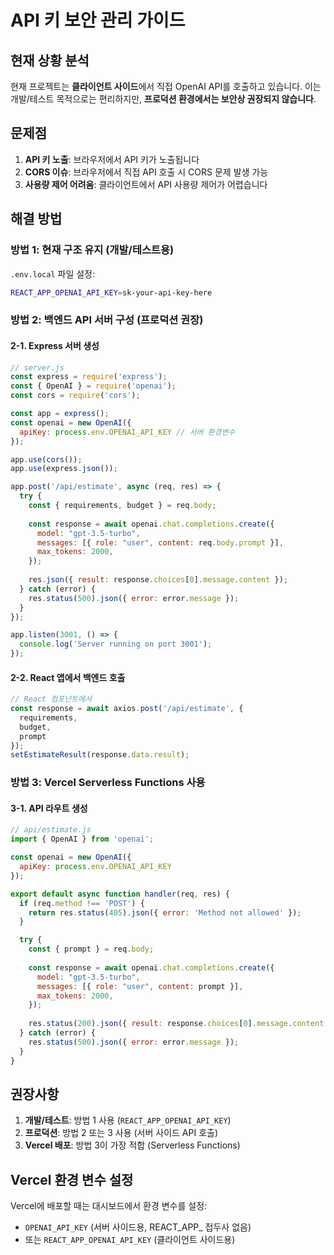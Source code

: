# API 키 보안 관리 가이드

## 현재 상황 분석

현재 프로젝트는 **클라이언트 사이드**에서 직접 OpenAI API를 호출하고 있습니다. 이는 개발/테스트 목적으로는 편리하지만, **프로덕션 환경에서는 보안상 권장되지 않습니다**.

## 문제점

1. **API 키 노출**: 브라우저에서 API 키가 노출됩니다
2. **CORS 이슈**: 브라우저에서 직접 API 호출 시 CORS 문제 발생 가능
3. **사용량 제어 어려움**: 클라이언트에서 API 사용량 제어가 어렵습니다

## 해결 방법

### 방법 1: 현재 구조 유지 (개발/테스트용)

`.env.local` 파일 설정:
```bash
REACT_APP_OPENAI_API_KEY=sk-your-api-key-here
```

### 방법 2: 백엔드 API 서버 구성 (프로덕션 권장)

#### 2-1. Express 서버 생성
```javascript
// server.js
const express = require('express');
const { OpenAI } = require('openai');
const cors = require('cors');

const app = express();
const openai = new OpenAI({
  apiKey: process.env.OPENAI_API_KEY // 서버 환경변수
});

app.use(cors());
app.use(express.json());

app.post('/api/estimate', async (req, res) => {
  try {
    const { requirements, budget } = req.body;
    
    const response = await openai.chat.completions.create({
      model: "gpt-3.5-turbo",
      messages: [{ role: "user", content: req.body.prompt }],
      max_tokens: 2000,
    });
    
    res.json({ result: response.choices[0].message.content });
  } catch (error) {
    res.status(500).json({ error: error.message });
  }
});

app.listen(3001, () => {
  console.log('Server running on port 3001');
});
```

#### 2-2. React 앱에서 백엔드 호출
```javascript
// React 컴포넌트에서
const response = await axios.post('/api/estimate', {
  requirements,
  budget,
  prompt
});
setEstimateResult(response.data.result);
```

### 방법 3: Vercel Serverless Functions 사용

#### 3-1. API 라우트 생성
```javascript
// api/estimate.js
import { OpenAI } from 'openai';

const openai = new OpenAI({
  apiKey: process.env.OPENAI_API_KEY
});

export default async function handler(req, res) {
  if (req.method !== 'POST') {
    return res.status(405).json({ error: 'Method not allowed' });
  }

  try {
    const { prompt } = req.body;
    
    const response = await openai.chat.completions.create({
      model: "gpt-3.5-turbo",
      messages: [{ role: "user", content: prompt }],
      max_tokens: 2000,
    });
    
    res.status(200).json({ result: response.choices[0].message.content });
  } catch (error) {
    res.status(500).json({ error: error.message });
  }
}
```

## 권장사항

1. **개발/테스트**: 방법 1 사용 (`REACT_APP_OPENAI_API_KEY`)
2. **프로덕션**: 방법 2 또는 3 사용 (서버 사이드 API 호출)
3. **Vercel 배포**: 방법 3이 가장 적합 (Serverless Functions)

## Vercel 환경 변수 설정

Vercel에 배포할 때는 대시보드에서 환경 변수를 설정:
- `OPENAI_API_KEY` (서버 사이드용, REACT_APP_ 접두사 없음)
- 또는 `REACT_APP_OPENAI_API_KEY` (클라이언트 사이드용) 
